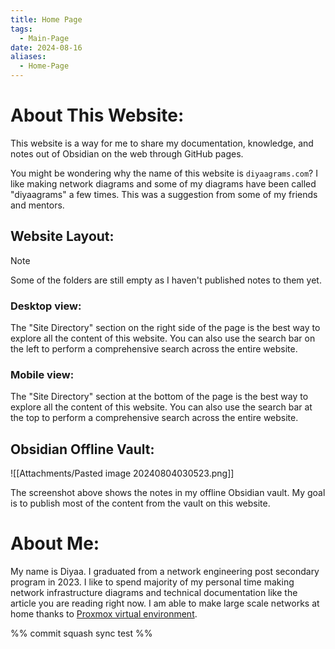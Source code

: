 ```yaml
---
title: Home Page
tags:
  - Main-Page
date: 2024-08-16
aliases:
  - Home-Page
---
```

# About This Website:

This website is a way for me to share my documentation, knowledge, and notes out of Obsidian on the web through GitHub pages.

You might be wondering why the name of this website is `diyaagrams.com`? I like making network diagrams and some of my diagrams have been called "diyaagrams" a few times. This was a suggestion from some of my friends and mentors.

## Website Layout:

> [!Note]
> Some of the folders are still empty as I haven't published notes to them yet.

### Desktop view:

The "Site Directory" section on the right side of the page is the best way to explore all the content of this website. You can also use the search bar on the left to perform a comprehensive search across the entire website.

### Mobile view:

The "Site Directory" section at the bottom of the page is the best way to explore all the content of this website. You can also use the search bar at the top to perform a comprehensive search across the entire website.


## Obsidian Offline Vault:


![[Attachments/Pasted image 20240804030523.png]]

The screenshot above shows the notes in my offline Obsidian vault. My goal is to publish most of the content from the vault on this website.


# About Me:

My name is Diyaa. I graduated from a network engineering post secondary program in 2023. I like to spend majority of my personal time making network infrastructure diagrams and technical documentation like the article you are reading right now. I am able to make large scale networks at home thanks to [Proxmox virtual environment](https://www.proxmox.com/en/proxmox-virtual-environment/overview).


%%
commit squash sync test
%%